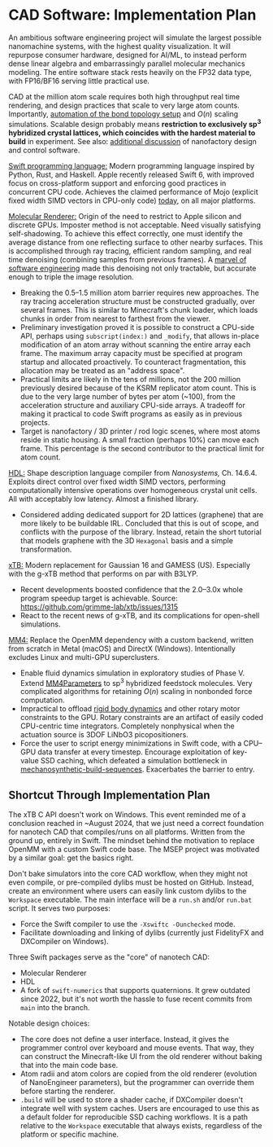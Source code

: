 # CAD Software: Implementation Plan

An ambitious software engineering project will simulate the largest possible nanomachine systems, with the highest quality visualization. It will repurpose consumer hardware, designed for AI/ML, to instead perform dense linear algebra and embarrassingly parallel molecular mechanics modeling. The entire software stack rests heavily on the FP32 data type, with FP16/BF16 serving little practical use.

CAD at the million atom scale requires both high throughput real time rendering, and design practices that scale to very large atom counts. Importantly, [automation of the bond topology setup](https://github.com/philipturner/HDL/blob/2025-cleanups/Documentation/API/Reconstruction.md) and $O(n)$ scaling simulations. Scalable design probably means <b>restriction to exclusively sp<sup>3</sup> hybridized crystal lattices, which coincides with the hardest material to build</b> in experiment. See also: [additional discussion](http://apm.bplaced.net/w/index.php?title=Software) of nanofactory design and control software.

[Swift programming language:](https://www.swift.org) Modern programming language inspired by Python, Rust, and Haskell. Apple recently released Swift 6, with improved focus on cross-platform support and enforcing good practices in concurrent CPU code. Achieves the claimed performance of Mojo (explicit fixed width SIMD vectors in CPU-only code) [today](https://web.archive.org/web/20250704141833/https://docs.modular.com/mojo/faq/#will-mojo-be-open-sourced), on all major platforms.

[Molecular Renderer:](https://github.com/philipturner/molecular-renderer) Origin of the need to restrict to Apple silicon and discrete GPUs. Imposter method is not acceptable. Need visually satisfying self-shadowing. To achieve this effect correctly, one must identify the average distance from one reflecting surface to other nearby surfaces. This is accomplished through ray tracing, efficient random sampling, and real time denoising (combining samples from previous frames). A [marvel of software engineering](https://github.com/GPUOpen-LibrariesAndSDKs/FidelityFX-SDK) made this denoising not only tractable, but accurate enough to triple the image resolution.
- Breaking the 0.5&ndash;1.5 million atom barrier requires new approaches. The ray tracing acceleration structure must be constructed gradually, over several frames. This is similar to Minecraft's chunk loader, which loads chunks in order from nearest to farthest from the viewer.
- Preliminary investigation proved it is possible to construct a CPU-side API, perhaps using `subscript(index:)` and `_modify`, that allows in-place modification of an atom array without scanning the entire array each frame. The maximum array capacity must be specified at program startup and allocated proactively. To counteract fragmentation, this allocation may be treated as an "address space".
- Practical limits are likely in the tens of millions, not the 200 million previously desired because of the KSRM replicator atom count. This is due to the very large number of bytes per atom (~100), from the acceleration structure and auxiliary CPU-side arrays. A tradeoff for making it practical to code Swift programs as easily as in previous projects.
- Target is nanofactory / 3D printer / rod logic scenes, where most atoms reside in static housing. A small fraction (perhaps 10%) can move each frame. This percentage is the second contributor to the practical limit for atom count.

[HDL:](https://github.com/philipturner/HDL/tree/2025-cleanups) Shape description language compiler from <i>Nanosystems,</i> Ch. 14.6.4. Exploits direct control over fixed width SIMD vectors, performing computationally intensive operations over homogeneous crystal unit cells. All with acceptably low latency. Almost a finished library.
- Considered adding dedicated support for 2D lattices (graphene) that are more likely to be buildable IRL. Concluded that this is out of scope, and conflicts with the purpose of the library. Instead, retain the short tutorial that models graphene with the 3D `Hexagonal` basis and a simple transformation.

[xTB:](https://github.com/grimme-lab/xtb) Modern replacement for Gaussian 16 and GAMESS (US). Especially with the g-xTB method that performs on par with B3LYP.
- Recent developments boosted confidence that the 2.0&ndash;3.0x whole program speedup target is achievable. Source: https://github.com/grimme-lab/xtb/issues/1315
- React to the recent news of g-xTB, and its complications for open-shell simulations.

[MM4:](https://github.com/philipturner/mm4) Replace the OpenMM dependency with a custom backend, written from scratch in Metal (macOS) and DirectX (Windows). Intentionally excludes Linux and multi-GPU superclusters.
- Enable fluid dynamics simulation in exploratory studies of Phase V. Extend [MM4Parameters](https://philipturner.github.io/MM4/documentation/mm4/mm4parameters) to sp<sup>3</sup> hybridized feedstock molecules. Very complicated algorithms for retaining $O(n)$ scaling in nonbonded force computation.
- Impractical to offload [rigid body dynamics](https://philipturner.github.io/MM4/documentation/mm4/mm4rigidbody) and other rotary motor constraints to the GPU. Rotary constraints are an artifact of easily coded CPU-centric time integrators. Completely nonphysical when the actuation source is 3DOF LiNbO3 picopositioners.
- Force the user to script energy minimizations in Swift code, with a CPU&ndash;GPU data transfer at every timestep. Encourage exploitation of key-value SSD caching, which defeated a simulation bottleneck in [mechanosynthetic-build-sequences](https://github.com/philipturner/mechanosynthetic-build-sequences). Exacerbates the barrier to entry.

## Shortcut Through Implementation Plan

The xTB C API doesn't work on Windows. This event reminded me of a conclusion reached in ~August 2024, that we just need a correct foundation for nanotech CAD that compiles/runs on all platforms. Written from the ground up, entirely in Swift. The mindset behind the motivation to replace OpenMM with a custom Swift code base. The MSEP project was motivated by a similar goal: get the basics right.

Don't bake simulators into the core CAD workflow, when they might not even compile, or pre-compiled dylibs must be hosted on GitHub. Instead, create an environment where users can easily link custom dylibs to the `Workspace` executable. The main interface will be a `run.sh` and/or `run.bat` script. It serves two purposes:
- Force the Swift compiler to use the `-Xswiftc -Ounchecked` mode.
- Facilitate downloading and linking of dylibs (currently just FidelityFX and DXCompiler on Windows).

Three Swift packages serve as the "core" of nanotech CAD:
- Molecular Renderer
- HDL
- A fork of `swift-numerics` that supports quaternions. It grew outdated since 2022, but it's not worth the hassle to fuse recent commits from `main` into the branch.

Notable design choices:
- The core does not define a user interface. Instead, it gives the programmer control over keyboard and mouse events. That way, they can construct the Minecraft-like UI from the old renderer without baking that into the main code base.
- Atom radii and atom colors are copied from the old renderer (evolution of NanoEngineer parameters), but the programmer can override them before starting the renderer.
- `.build` will be used to store a shader cache, if DXCompiler doesn't integrate well with system caches. Users are encouraged to use this as a default folder for reproducible SSD caching workflows. It is a path relative to the `Workspace` executable that always exists, regardless of the platform or specific machine.
